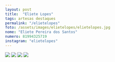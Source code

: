 ```yaml
---
layout: post
title:  "Eliete Lopes"
tags: artesas destaques
permalink: "/elietelopes"
foto: /assets/images/elietelopes/elietelopes.jpg
nome: "Eliete Pereira dos Santos"
numero: 81994325719
instagram: "elietelopes"
---
```


<div class="mostruario">
  <img src="{{ site.url }}/assets/images/elietelopes/elietelopes1.jpg" />
  <img src="{{ site.url }}/assets/images/elietelopes/elietelopes2.jpg" />
  <img src="{{ site.url }}/assets/images/elietelopes/elietelopes3.jpg" />
  <img src="{{ site.url }}/assets/images/elietelopes/elietelopes4.jpg" />         
</div>
  

